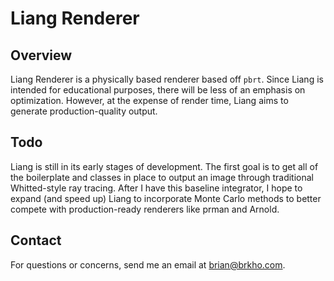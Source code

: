 # Liang Renderer
## Overview
Liang Renderer is a physically based renderer based off `pbrt`. Since Liang is intended for educational purposes, there will be less of an emphasis on optimization. However, at the expense of render time, Liang aims to generate production-quality output.

## Todo
Liang is still in its early stages of development. The first goal is to get all of the boilerplate and classes in place to output an image through traditional Whitted-style ray tracing. After I have this baseline integrator, I hope to expand (and speed up) Liang to incorporate Monte Carlo methods to better compete with production-ready renderers like prman and Arnold.

## Contact
For questions or concerns, send me an email at brian@brkho.com.
